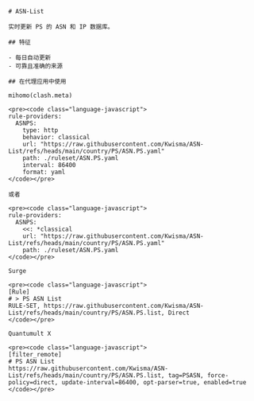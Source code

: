 
    # ASN-List
    
    实时更新 PS 的 ASN 和 IP 数据库。
    
    ## 特征
    
    - 每日自动更新
    - 可靠且准确的来源
    
    ## 在代理应用中使用
    
    mihomo(clash.meta)
   
    <pre><code class="language-javascript">
    rule-providers:
      ASNPS:
        type: http
        behavior: classical
        url: "https://raw.githubusercontent.com/Kwisma/ASN-List/refs/heads/main/country/PS/ASN.PS.yaml"
        path: ./ruleset/ASN.PS.yaml
        interval: 86400
        format: yaml
    </code></pre>

    或者

    <pre><code class="language-javascript">
    rule-providers:
      ASNPS:
        <<: *classical
        url: "https://raw.githubusercontent.com/Kwisma/ASN-List/refs/heads/main/country/PS/ASN.PS.yaml"
        path: ./ruleset/ASN.PS.yaml
    </code></pre>
    
    Surge
    
    <pre><code class="language-javascript">
    [Rule]
    # > PS ASN List
    RULE-SET, https://raw.githubusercontent.com/Kwisma/ASN-List/refs/heads/main/country/PS/ASN.PS.list, Direct
    </code></pre>
    
    Quantumult X
    
    <pre><code class="language-javascript">
    [filter_remote]
    # PS ASN List
    https://raw.githubusercontent.com/Kwisma/ASN-List/refs/heads/main/country/PS/ASN.PS.list, tag=PSASN, force-policy=direct, update-interval=86400, opt-parser=true, enabled=true
    </code></pre>
    